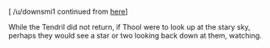 \[ /u/downsmi1 continued from [here](https://www.reddit.com/r/GodhoodWB/comments/foo57w/endless_pantheon_turn_1/flmmpo0?utm_source=share&utm_medium=web2x)\]

While the Tendril did not return, if Thool were to look up at the stary sky, perhaps they would see a star or two looking back down at them, watching.
